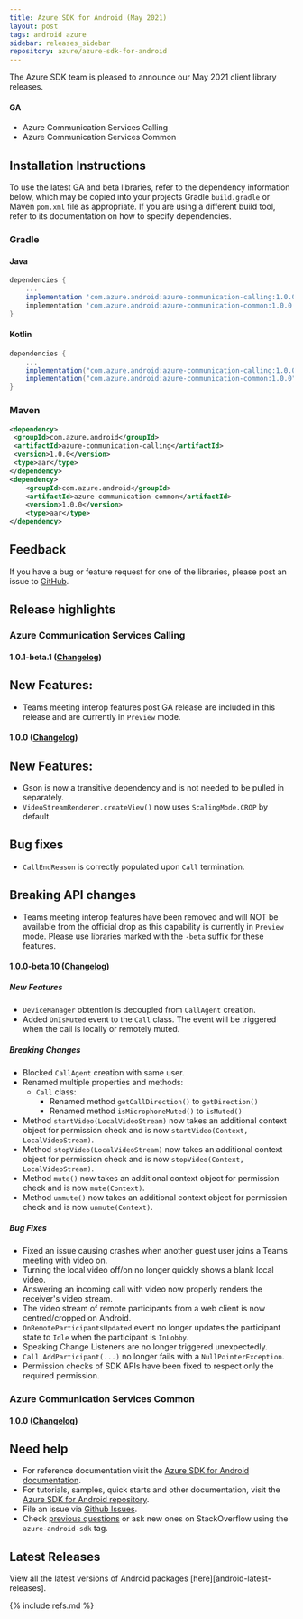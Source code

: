 ```yaml
---
title: Azure SDK for Android (May 2021)
layout: post
tags: android azure
sidebar: releases_sidebar
repository: azure/azure-sdk-for-android
---
```


The Azure SDK team is pleased to announce our May 2021 client library releases.

#### GA

- Azure Communication Services Calling
- Azure Communication Services Common

## Installation Instructions

To use the latest GA and beta libraries, refer to the dependency information below, which may be copied into your projects Gradle `build.gradle` or Maven `pom.xml` file as appropriate. If you are using a different build tool, refer to its documentation on how to specify dependencies.

### Gradle

#### Java
```gradle
dependencies {
    ...
    implementation 'com.azure.android:azure-communication-calling:1.0.0'
    implementation 'com.azure.android:azure-communication-common:1.0.0'
}
```

#### Kotlin

```gradle
dependencies {
    ...
    implementation("com.azure.android:azure-communication-calling:1.0.0")
    implementation("com.azure.android:azure-communication-common:1.0.0")
}
```

### Maven

```xml
<dependency>
 <groupId>com.azure.android</groupId>
 <artifactId>azure-communication-calling</artifactId>
 <version>1.0.0</version>
 <type>aar</type>
</dependency>
<dependency>
    <groupId>com.azure.android</groupId>
    <artifactId>azure-communication-common</artifactId>
    <version>1.0.0</version>
    <type>aar</type>
</dependency>
```

## Feedback

If you have a bug or feature request for one of the libraries, please post an issue to [GitHub](https://github.com/azure/azure-sdk-for-android/issues).

## Release highlights

### Azure Communication Services Calling

#### 1.0.1-beta.1 ([Changelog](https://github.com/Azure/Communication/blob/master/releasenotes/acs-calling-android-sdk-release-notes.md#v101-beta1-2021-04-29))

## New Features:
- Teams meeting interop features post GA release are included in this release and are currently in `Preview` mode.

#### 1.0.0 ([Changelog](https://github.com/Azure/Communication/blob/master/releasenotes/acs-calling-android-sdk-release-notes.md#v101-beta1-2021-04-29))

## New Features:
- Gson is now a transitive dependency and is not needed to be pulled in separately.
- `VideoStreamRenderer.createView()` now uses `ScalingMode.CROP` by default.

## Bug fixes
- `CallEndReason` is correctly populated upon `Call` termination.

## Breaking API changes
- Teams meeting interop features have been removed and will NOT be available from the official drop as this capability is currently in `Preview` mode. Please use libraries marked with the `-beta` suffix for these features.

#### 1.0.0-beta.10 ([Changelog](https://github.com/Azure/Communication/blob/master/releasenotes/acs-calling-android-sdk-release-notes.md#v100-beta10-2021-04-12))

##### New Features
- `DeviceManager` obtention is decoupled from `CallAgent` creation.
- Added `OnIsMuted` event to the `Call` class. The event will be triggered when the call is locally or remotely muted.

##### Breaking Changes
- Blocked `CallAgent` creation with same user.
- Renamed multiple properties and methods:
    - `Call` class:
        - Renamed method `getCallDirection()` to `getDirection()`
        - Renamed method `isMicrophoneMuted()` to `isMuted()`
- Method `startVideo(LocalVideoStream)` now takes an additional context object for permission check and is now `startVideo(Context, LocalVideoStream)`. 
- Method `stopVideo(LocalVideoStream)` now takes an additional context object for permission check and is now `stopVideo(Context, LocalVideoStream)`.
- Method `mute()` now takes an additional context object for permission check and is now `mute(Context)`.
- Method `unmute()` now takes an additional context object for permission check and is now `unmute(Context)`.

##### Bug Fixes
- Fixed an issue causing crashes when another guest user joins a Teams meeting with video on.
- Turning the local video off/on no longer quickly shows a blank local video.
- Answering an incoming call with video now properly renders the receiver's video stream.
- The video stream of remote participants from a web client is now centred/cropped on Android.
- `OnRemoteParticipantsUpdated` event no longer updates the participant state to `Idle` when the participant is `InLobby`.
- Speaking Change Listeners are no longer triggered unexpectedly. 
- `Call.AddParticipant(...)` no longer fails with a `NullPointerException`.
- Permission checks of SDK APIs have been fixed to respect only the required permission.

### Azure Communication Services Common

#### 1.0.0 ([Changelog](https://github.com/Azure/azure-sdk-for-android/blob/master/sdk/communication/azure-communication-common/CHANGELOG.md#100-2021-04-20))
  
## Need help

- For reference documentation visit the [Azure SDK for Android documentation](https://azure.github.io/azure-sdk-for-android/).
- For tutorials, samples, quick starts and other documentation, visit the [Azure SDK for Android repository](https://github.com/azure/azure-sdk-for-android/).
- File an issue via [Github Issues](https://github.com/Azure/azure-sdk-for-android/issues/new/choose).
- Check [previous questions](https://stackoverflow.com/questions/tagged/azure-android-sdk) or ask new ones on
 StackOverflow using the `azure-android-sdk` tag.

## Latest Releases

View all the latest versions of Android packages [here][android-latest-releases].

{% include refs.md %}
